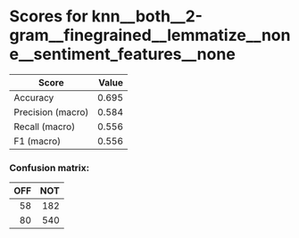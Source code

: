 # Scores for knn__both__2-gram__finegrained__lemmatize__none__sentiment_features__none
|      Score      |Value|
|-----------------|----:|
|Accuracy         |0.695|
|Precision (macro)|0.584|
|Recall (macro)   |0.556|
|F1 (macro)       |0.556|

### Confusion matrix:
|OFF|NOT|
|--:|--:|
| 58|182|
| 80|540|
